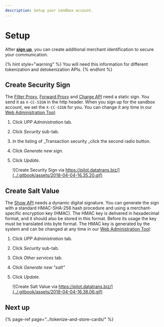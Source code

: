 ```yaml
---
description: Setup your sandbox account.
---
```


# Setup

After [**sign up**](https://www.pci-proxy.com/pci-proxy/contact/), you can create additional merchant identification to secure your communication. 

{% hint style="warning" %}
You will need this information for different tokenization and detokenization APIs.
{% endhint %}

## Create Security Sign

The [Filter Proxy](../tokenize-and-store-cards/filter-payloads.md), [Forward Proxy](../use-stored-cards/forward/https.md) and [Charge API](../use-stored-cards/authorize.md) need a static sign. You send it as `X-CC-SIGN` in the http header. When you sign up for the sandbox account, we set the `X-CC-SIGN` for you. You can change it any time in our [Web Administration Tool](https://pilot.datatrans.ch/):

1. Click _UPP Administration_ tab.
2. Click _Security_ sub-tab.
3. In the listing of _Transaction security _click the second radio button.
4. Click _Generate new sign._
5. Click _Update_.  


   ![Create Security Sign via https://pilot.datatrans.biz/](../.gitbook/assets/2018-04-04-16.35.20.gif)

## Create Salt Value

The [Show API](../use-stored-cards/show.md) needs a dynamic digital signature. You can generate the sign with a standard HMAC-SHA-256 hash procedure and using a merchant-specific encryption key \(HMAC\). The HMAC key is delivered in hexadecimal format, and it should also be stored in this format. Before its usage the key must be translated into byte format. The HMAC key is generated by the system and can be changed at any time in our [Web Administration Tool](http://pilot.datatrans.biz):

1. Click _UPP Administration_ tab.
2. Click _Security_ sub-tab.
3. Click _Other services_ tab.
4. Click _Generate new "salt"_
5. Click _Update_.



   ![Create Salt Value via https://pilot.datatrans.biz/](../.gitbook/assets/2018-04-04-16.38.06.gif)

## Next up

{% page-ref page="../tokenize-and-store-cards/" %}



